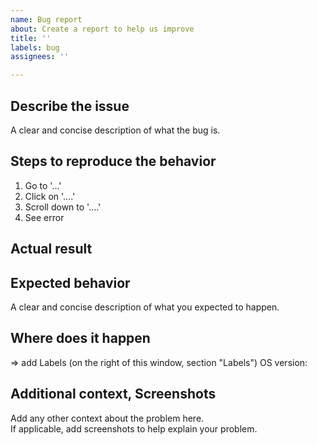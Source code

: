 ```yaml
---
name: Bug report
about: Create a report to help us improve
title: ''
labels: bug
assignees: ''

---
```


## Describe the issue
A clear and concise description of what the bug is.

## Steps to reproduce the behavior
1. Go to '...'
2. Click on '....'
3. Scroll down to '....'
4. See error

## Actual result

## Expected behavior
A clear and concise description of what you expected to happen.

## Where does it happen
=> add Labels (on the right of this window, section "Labels")
OS version: 

## Additional context, Screenshots
Add any other context about the problem here.  
If applicable, add screenshots to help explain your problem.
